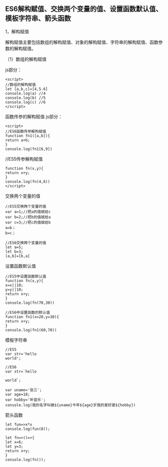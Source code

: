 ## ES6解构赋值、交换两个变量的值、设置函数默认值、模板字符串、箭头函数

1，解构赋值

解构赋值主要包括数组的解构赋值、对象的解构赋值、字符串的解构赋值、函数参数的解构赋值。

（1）数组的解构赋值

js部分：
```
<script>
//数组的解构赋值
let [a,b,c]=[4,5.6]
console.log(a) //4
console.log(b) //5
console.log(c) //6
</script>
```
函数传参的解构赋值
js部分：
```
<script>
//ES6函数传参解构赋值
function fn1([a,b]){
return a+b;
}
console.log(fn1[6,9])
```
//ES5传参解构赋值
```
function fn(x,y){
return x+y;
}
console.log(fn(4,6))
</script>
```
交换两个变量的值
```
//ES5交换两个变量的值
var a=1;//把a的值赋给c
var b=2;//把b的值赋给a
var c=3;//把c的值赋给b
a=b；
b=c；
```
```
//ES6交换两个变量的值
let a=5;
let b=3;
[a,b]=[b,a]
```
设置函数默认值
```
//ES5中设置函数默认值
function fn(x,y){
x=x||10;
y=y||10;
return x+y;
}
console.log(fn(70,30))
```
```
//ES6中设置函数的默认值
function fn1(x=20,y=30){
return x+y;
}
console.log(fn1(60,70))
```
模板字符串
```
//ES5
var str='hello
world';
```
```
//ES6
var str=`hello

world`;
```
```
var uname='张三';
var age=18;
var hobby='听音乐';
console.log(我的名字叫做${uname}今年${age}岁我的爱好是${hobby})
```
箭头函数
```
let fun=>x*x
console.log(fun(8));

let fn=>()=>{
let x=6;
let y=3;
return x+y;
}
console.log(fn());
```

